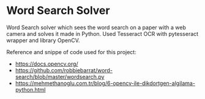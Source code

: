# Word Search Solver
Word Search solver which sees the word search on a paper with a web camera and solves it made in Python.
Used Tesseract OCR with pytesseract wrapper and library OpenCV.

Reference and snippe of code used for this project:
- https://docs.opencv.org/
- https://github.com/robbiebarrat/word-search/blob/master/wordsearch.py
- https://mehmethanoglu.com.tr/blog/6-opencv-ile-dikdortgen-algilama-python.html
